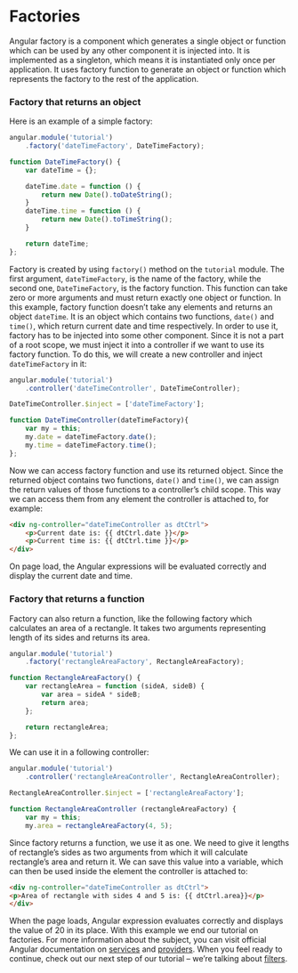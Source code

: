 # Factories

Angular factory is a component which generates a single object or function which can be used by any other component it is injected into. It is implemented as a singleton, which means it is instantiated only once per application. It uses factory function to generate an object or function which represents the factory to the rest of the application. 

### Factory that returns an object

Here is an example of a simple factory:

```javascript
angular.module('tutorial')
    .factory('dateTimeFactory', DateTimeFactory);

function DateTimeFactory() {
    var dateTime = {};

    dateTime.date = function () {
        return new Date().toDateString();
    }
    dateTime.time = function () {
        return new Date().toTimeString();
    }

    return dateTime;
};
```

Factory is created by using `factory()` method on the `tutorial` module. The first argument, `dateTimeFactory`, is the name of the factory, while the second one, `DateTimeFactory`, is the factory function. This function can take zero or more arguments and must return exactly one object or function. In this example, factory function doesn’t take any elements and returns an object `dateTime`. It is an object which contains two functions, `date()` and `time()`, which return current date and time respectively. In order to use it, factory has to be injected into some other component. Since it is not a part of a root scope, we must inject it into a controller if we want to use its factory function. To do this, we will create a new controller and inject `dateTimeFactory` in it:

```javascript
angular.module('tutorial')
    .controller('dateTimeController', DateTimeController);

DateTimeController.$inject = ['dateTimeFactory'];

function DateTimeController(dateTimeFactory){
    var my = this;
    my.date = dateTimeFactory.date();
    my.time = dateTimeFactory.time();
};
```

Now we can access factory function and use its returned object. Since the returned object contains two functions, `date()` and `time()`, we can assign the return values of those functions to a controller’s child scope. This way we can access them from any element the controller is attached to, for example:

```html
<div ng-controller="dateTimeController as dtCtrl">
	<p>Current date is: {{ dtCtrl.date }}</p>
	<p>Current time is: {{ dtCtrl.time }}</p>
</div>
```

On page load, the Angular expressions will be evaluated correctly and display the current date and time. 

### Factory that returns a function

Factory can also return a function, like the following factory which calculates an area of a rectangle. It takes two arguments representing length of its sides and returns its area.

```javascript
angular.module('tutorial')
    .factory('rectangleAreaFactory', RectangleAreaFactory);

function RectangleAreaFactory() {
    var rectangleArea = function (sideA, sideB) {
        var area = sideA * sideB;
        return area;
    };

    return rectangleArea;
};
```

We can use it in a following controller:

```javascript
angular.module('tutorial')
    .controller('rectangleAreaController', RectangleAreaController);

RectangleAreaController.$inject = ['rectangleAreaFactory'];

function RectangleAreaController (rectangleAreaFactory) {
    var my = this;
    my.area = rectangleAreaFactory(4, 5);
```

Since factory returns a function, we use it as one. We need to give it lengths of rectangle’s sides as two arguments from which it will calculate rectangle’s area and return it. We can save this value into a variable, which can then be used inside the element the controller is attached to:

```html
<div ng-controller="dateTimeController as dtCtrl">
<p>Area of rectangle with sides 4 and 5 is: {{ dtCtrl.area}}</p>
</div>
```

When the page loads, Angular expression evaluates correctly and displays the value of 20 in its place.
With this example we end our tutorial on factories. For more information about the subject, you can visit official Angular documentation on [services]( https://docs.angularjs.org/guide/services) and [providers]( https://docs.angularjs.org/guide/providers). When you feel ready to continue, check out our next step of our tutorial – we’re talking about [filters]( https://github.com/Tweety-FER/in2ngPlayground/blob/master/tutorial/angular/filters.md).
